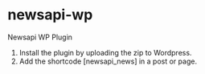 # newsapi-wp
 Newsapi WP Plugin

1. Install the plugin by uploading the zip to Wordpress.
2. Add the shortcode [newsapi_news] in a post or page.
